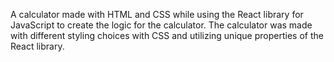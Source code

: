 A calculator made with HTML and CSS while using the React library for JavaScript to
create the logic for the calculator. The calculator was made with different styling choices with CSS and utilizing
unique properties of the React library.
